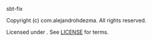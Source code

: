 [comment]: <> (Don't edit this file!)
[comment]: <> (It is automatically updated after every release of https://github.com/alejandrohdezma/.github)
[comment]: <> (If you want to suggest a change, please open a PR or issue in that repository)

sbt-fix

Copyright (c)  com.alejandrohdezma. All rights reserved.

Licensed under . See [LICENSE](LICENSE.md) for terms.